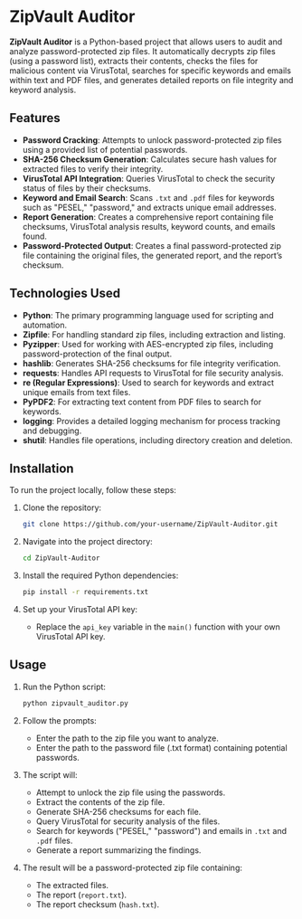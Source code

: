 # ZipVault Auditor

**ZipVault Auditor** is a Python-based project that allows users to audit and analyze password-protected zip files. It automatically decrypts zip files (using a password list), extracts their contents, checks the files for malicious content via VirusTotal, searches for specific keywords and emails within text and PDF files, and generates detailed reports on file integrity and keyword analysis.

## Features

- **Password Cracking**: Attempts to unlock password-protected zip files using a provided list of potential passwords.
- **SHA-256 Checksum Generation**: Calculates secure hash values for extracted files to verify their integrity.
- **VirusTotal API Integration**: Queries VirusTotal to check the security status of files by their checksums.
- **Keyword and Email Search**: Scans `.txt` and `.pdf` files for keywords such as "PESEL," "password," and extracts unique email addresses.
- **Report Generation**: Creates a comprehensive report containing file checksums, VirusTotal analysis results, keyword counts, and emails found.
- **Password-Protected Output**: Creates a final password-protected zip file containing the original files, the generated report, and the report’s checksum.

## Technologies Used

- **Python**: The primary programming language used for scripting and automation.
- **Zipfile**: For handling standard zip files, including extraction and listing.
- **Pyzipper**: Used for working with AES-encrypted zip files, including password-protection of the final output.
- **hashlib**: Generates SHA-256 checksums for file integrity verification.
- **requests**: Handles API requests to VirusTotal for file security analysis.
- **re (Regular Expressions)**: Used to search for keywords and extract unique emails from text files.
- **PyPDF2**: For extracting text content from PDF files to search for keywords.
- **logging**: Provides a detailed logging mechanism for process tracking and debugging.
- **shutil**: Handles file operations, including directory creation and deletion.

## Installation

To run the project locally, follow these steps:

1. Clone the repository:
    ```bash
    git clone https://github.com/your-username/ZipVault-Auditor.git
    ```

2. Navigate into the project directory:
    ```bash
    cd ZipVault-Auditor
    ```

3. Install the required Python dependencies:
    ```bash
    pip install -r requirements.txt
    ```

4. Set up your VirusTotal API key:
    - Replace the `api_key` variable in the `main()` function with your own VirusTotal API key.

## Usage

1. Run the Python script:
    ```bash
    python zipvault_auditor.py
    ```

2. Follow the prompts:
    - Enter the path to the zip file you want to analyze.
    - Enter the path to the password file (.txt format) containing potential passwords.

3. The script will:
    - Attempt to unlock the zip file using the passwords.
    - Extract the contents of the zip file.
    - Generate SHA-256 checksums for each file.
    - Query VirusTotal for security analysis of the files.
    - Search for keywords ("PESEL," "password") and emails in `.txt` and `.pdf` files.
    - Generate a report summarizing the findings.

4. The result will be a password-protected zip file containing:
    - The extracted files.
    - The report (`report.txt`).
    - The report checksum (`hash.txt`).
